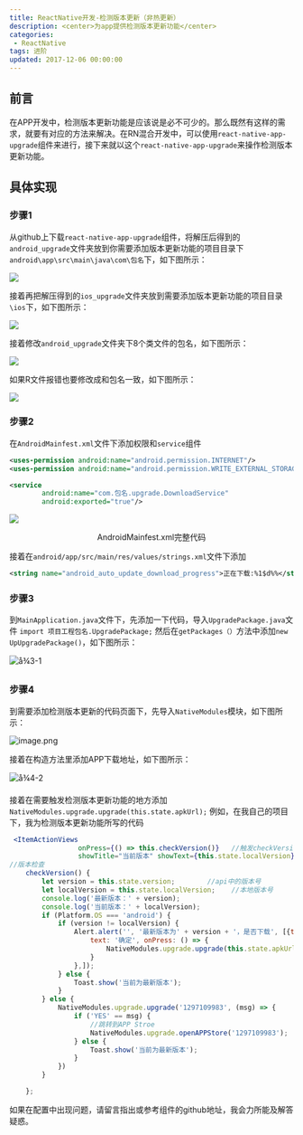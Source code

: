 ```yaml
---
title: ReactNative开发-检测版本更新（非热更新）
description: <center>为app提供检测版本更新功能</center>
categories:
 - ReactNative
tags: 进阶
updated: 2017-12-06 00:00:00
---
```


## 前言

在APP开发中，检测版本更新功能是应该说是必不可少的。那么既然有这样的需求，就要有对应的方法来解决。在RN混合开发中，可以使用`react-native-app-upgrade`组件来进行，接下来就以这个`react-native-app-upgrade`来操作检测版本更新功能。

## 具体实现

### 步骤1

从github上下载`react-native-app-upgrade`组件，将解压后得到的`android_upgrade`文件夹放到你需要添加版本更新功能的项目目录下`android\app\src\main\java\com\包名`下，如下图所示：

![](https://upload-images.jianshu.io/upload_images/8154981-0f9d393ca5b7333e.png?imageMogr2/auto-orient/strip%7CimageView2/2/w/1240)

接着再把解压得到的`ios_upgrade`文件夹放到需要添加版本更新功能的项目目录`\ios`下，如下图所示：

![](https://upload-images.jianshu.io/upload_images/8154981-9fbce6ca5acc1616.png?imageMogr2/auto-orient/strip%7CimageView2/2/w/1240)

接着修改`android_upgrade`文件夹下8个类文件的包名，如下图所示：

![](https://upload-images.jianshu.io/upload_images/8154981-72e0562547ccf295.png?imageMogr2/auto-orient/strip%7CimageView2/2/w/1240)

如果R文件报错也要修改成和包名一致，如下图所示：

![](https://upload-images.jianshu.io/upload_images/8154981-d84986bccb05f93e.png?imageMogr2/auto-orient/strip%7CimageView2/2/w/1240)

### 步骤2

在`AndroidMainfest.xml`文件下添加权限和`service`组件

```xml
<uses-permission android:name="android.permission.INTERNET"/>
<uses-permission android:name="android.permission.WRITE_EXTERNAL_STORAGE"/>
```

```xml
<service
        android:name="com.包名.upgrade.DownloadService"
        android:exported="true"/>
```

![](https://upload-images.jianshu.io/upload_images/8154981-dc5d75e11b87646a.png?imageMogr2/auto-orient/strip%7CimageView2/2/w/1240)

<center>AndroidMainfest.xml完整代码</center>

接着在`android/app/src/main/res/values/strings.xml`文件下添加

```xml
<string name="android_auto_update_download_progress">正在下载:%1$d%%</string>
```



### 步骤3

到`MainApplication.java`文件下，先添加一下代码，导入`UpgradePackage.java`文件
`import 项目工程包名.UpgradePackage;`
然后在`getPackages（）`方法中添加`new UpUpgradePackage()`，如下图所示：

![å¾3-1](https://upload-images.jianshu.io/upload_images/8154981-a32aed37933c415a.png?imageMogr2/auto-orient/strip%7CimageView2/2/w/1240)



### 步骤4

到需要添加检测版本更新的代码页面下，先导入`NativeModules`模块，如下图所示：

![image.png](https://upload-images.jianshu.io/upload_images/8154981-735636b3fe869384.png?imageMogr2/auto-orient/strip%7CimageView2/2/w/1240)

接着在构造方法里添加APP下载地址，如下图所示：

![å¾4-2](https://upload-images.jianshu.io/upload_images/8154981-cd8e7acbf5f31bf5.png?imageMogr2/auto-orient/strip%7CimageView2/2/w/1240)

接着在需要触发检测版本更新功能的地方添加
`NativeModules.upgrade.upgrade(this.state.apkUrl);`
例如，在我自己的项目下，我为检测版本更新功能所写的代码

```jsx
 <ItemActionViews
                 onPress={() => this.checkVersion()}   //触发checkVersion()版本检查方法
                 showTitle="当前版本" showText={this.state.localVersion}/>
//版本检查
    checkVersion() {
        let version = this.state.version;        //api中的版本号
        let localVersion = this.state.localVersion;    //本地版本号
        console.log('最新版本：' + version);
        console.log('当前版本：' + localVersion);
        if (Platform.OS === 'android') {
            if (version != localVersion) {
                Alert.alert('', '最新版本为' + version + '，是否下载', [{text: '取消', onPress: () => console.log('取消')}, {
                    text: '确定', onPress: () => {
                        NativeModules.upgrade.upgrade(this.state.apkUrl);
                    }
                },]);
            } else {
                Toast.show('当前为最新版本');
            }
        } else {
            NativeModules.upgrade.upgrade('1297109983', (msg) => {
                if ('YES' == msg) {
                    //跳转到APP Stroe
                    NativeModules.upgrade.openAPPStore('1297109983');
                } else {
                    Toast.show('当前为最新版本');
                }
            })
        }

    };
```

如果在配置中出现问题，请留言指出或参考组件的github地址，我会力所能及解答疑惑。

